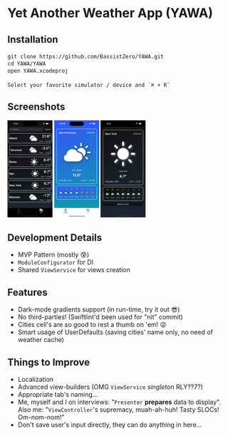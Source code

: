 # Yet Another Weather App (YAWA)

## Installation
```
git clone https://github.com/BassistZero/YAWA.git
cd YAWA/YAWA
open YAWA.xcodeproj

Select your favorite simulator / device and `⌘ + R`
```

## Screenshots
<p float="left">
  <img src="https://github.com/BassistZero/YAWA/blob/master/Screenshots/cities_dark.png" width="20%" height="20%"/>
  <img src="https://github.com/BassistZero/YAWA/blob/master/Screenshots/current_light.png" width="20%" height="20%"/>
  <img src="https://github.com/BassistZero/YAWA/blob/master/Screenshots/modular_dark.png" width="20%" height="20%"/>  
</p>


## Development Details

- MVP Pattern (mostly 😰)
- `ModuleConfigurator` for DI
- Shared `ViewService` for views creation

## Features

- Dark-mode gradients support (in run-time, try it out 😎)
- No third-parties! (Swiftlint'd been used for "nit" commit)
- Cities cell's are so good to rest a thumb on 'em! 😜
- Smart usage of UserDefaults (saving cities' name only, no need of weather cache)

## Things to Improve

- Localization
- Advanced view-builders (OMG `ViewService` _singleton_ RLY??7?)
- Appropriate tab's naming...
- Me, myself and I on interviews: "`Presenter` **prepares** data to display". Also me: "`ViewController`'s supremacy, muah-ah-huh! Tasty SLOCs! Om-nom-nom!"
- Don't save user's input directly, they can do anything in here...
